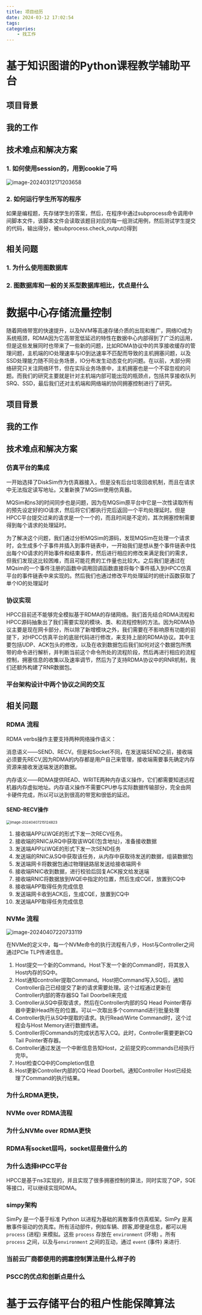 ```yaml
---
title: 项目经历
date: 2024-03-12 17:02:54
tags:
categories:
    - 找工作
---
```


# **基于知识图谱的Python课程教学辅助平台**



## **项目背景**



## **我的工作**



## 技术难点和解决方案

### 1.     **如何使用session的，用到cookie了吗**

![image-20240312171203658](../images/项目经历/image-20240312171203658.png)

### 2.     **如何运行学生所写的程序**

如果是编程题，先存储学生的答案，然后，在程序中通过subprocess命令调用中间脚本文件，该脚本文件会读取该题目对应的每一组测试用例，然后测试学生提交的代码，输出得分，被subprocess.check_output()得到

## 相关问题

### 1. 为什么使用图数据库

### 2. 图数据库和一般的关系型数据库相比，优点是什么











# **数据中心存储流量控制**

随着网络带宽的快速提升，以及NVM等高速存储介质的出现和推广，网络IO成为系统瓶颈，RDMA因为它高带宽低延迟的特性在数据中心内部得到了广泛的运用，但是这些发展同时也带来了一些新的问题，比如RDMA协议中的共享接收缓存的管理问题，主机端的IO处理速率与IO到达速率不匹配而导致的主机拥塞问题，以及SSD处理能力随不同业务场景，IO分布发生动态变化的问题。在以前，大部分网络研究只关注网络环节，但在实际业务场景中，主机拥塞也是一个不容忽视的问题。而我们的研究主要就是针对主机端内部可能出现的瓶颈点，包括共享接收队列SRQ、SSD，最后我们还对主机端和网络端的协同拥塞控制进行了研究。

## **项目背景**



## **我的工作**



## **技术难点和解决方案**

### 仿真平台的集成

一开始选择了DiskSim作为仿真器接入，但是没有后台垃圾回收机制，而且在请求中无法指定读写地址。又重新换了MQSim使用仿真器。

MQSim和ns3的时间同步也是问题，因为在MQSim原平台中它是一次性读取所有的预先设定好的IO请求，然后将它们都执行完后返回一个平均处理延时。但是HPCC平台提交过来的请求是一个一个的，而且时间是不定的，其次拥塞控制需要得到每个请求的处理延时。

为了解决这个问题，我们通过分析MQSim的源码，发现MQSim在处理一个请求时，会生成多个子事件并插入到事件链表中，一开始我们是想从整个事件链表中找出每个IO请求的开始事件和结束事件，然后进行相应的修改来满足我们的需求，但我们发现这比较困难，而且可能花费的工作量也比较大。之后我们是通过在MQsim的一个事件注册的函数中调用回调函数直接将每个事件插入到HPCC仿真平台的事件链表中来实现的。然后我们也通过修改平均处理延时的统计函数获取了单个IO的处理延时

### 协议实现

HPCC目前还不能够完全模拟基于RDMA的存储网络。我们首先结合RDMA流程和HPCC源码抽象出了我们需要实现的模块、类、和流程控制的方法。因为RDMA协议主要是现在网卡部分，所以除了新增模块之外，我们需要在不影响原有功能的前提下，对HPCC仿真平台的底层代码进行修改，来支持上层的RDMA协议。其中主要包括UDP、ACK包头的修改，以及在收到数据包后我们如何对这个数据包所携带的命令进行解析，并判断当前这个命令所处的流程阶段，然后再进行相应的流程控制，拥塞信息的收集以及速率调节，然后为了支持RDMA协议中的RNR机制，我们还额外构建了RNR数据包。

### 平台架构设计中两个协议之间的交互







## **相关问题**

### RDMA 流程

RDMA verbs操作主要支持两种网络操作语义：

消息语义——SEND、RECV。但是和Socket不同，在发送端SEND之前，接收端必须要先RECV,因为RDMA的内存都是用户自己来管理，接收端需要事先确定内存资源来接收发送端发送的数据。

内存语义——RDMA提供READ、WRITE两种内存语义操作，它们都需要知道远程机器内存虚拟地址。内存语义操作不需要CPU参与实际数据传输部分，完全由网卡硬件完成，所以可以达到很高的带宽和很低的延迟。

#### SEND-RECV操作

<img src="../images/项目经历/image-20240407215124823.png" alt="image-20240407215124823" style="zoom:67%;" />

1. 接收端APP以WQE的形式下发一次RECV任务。
2. 接收端的RNIC从RQ中获取该WQE(包含地址)，准备接收数据
3. 发送端APP以WQE的形式下发一次SEND任务
4. 发送端的RNIC从SQ中获取该任务，从内存中获取待发送的数据，组装数据包
5. 发送端网卡将数据包通过物理链路层发送给接收端网卡
6. 接收端RNIC收到数据，进行校验后回复ACK报文给发送端
7. 接收端RNIC将数据放到WQE中指定的位置，然后生成CQE，放置到CQ中
8. 接收端APP取得任务完成信息
9. 发送端网卡收到ACK后，生成CQE，放置到CQ中
10. 发送端APP取得任务完成信息

### NVMe 流程

![image-20240407220733119](../images/项目经历/image-20240407220733119.png)

在NVMe的定义中，每一个NVMe命令的执行流程有八步，Host与Controller之间通过PCIe TLP传递信息。

1. Host提交一个新的Command。Host下发一个新的Command时，将其放入Host内存的SQ中。
2. Host通知controller提取Command。Host把Command写入SQ后，通知Controller自己已经提交了新的请求需要处理。这个过程通过更新在Controller内部的寄存器SQ Tail Doorbell来完成
3. Controller从SQ中获取请求，然后在Controller内部的SQ Head Pointer寄存器中更新Head所在的位置。可以一次取出多个command进行批量处理
4. Controller执行从SQ中提取的请求。执行Read/Wirte Command时，这个过程会与Host Memory进行数据传递。
5. Controller将Commands的完成状态写入CQ。此时，Controller需要更新CQ Tail Pointer寄存器。
6. Controller通过发送一个中断信息告知Host，之前提交的commands已经执行完毕。
7. Host检查CQ中的Completion信息
8. Host更新Controller内部的CQ Head Doorbell。通知Controller Host已经处理了Command的执行结果。



### 为什么RDMA更快，



### NVMe over RDMA流程

### 为什么NVMe over RDMA更快

### RDMA有socket层吗，socket层是做什么的

### 为什么选择HPCC平台

HPCC是基于ns3实现的，并且实现了很多拥塞控制的算法，同时实现了QP，SQE等接口，可以继续实现RDMA。

### simpy架构

SimPy 是一个基于标准 Python 以进程为基础的离散事件仿真框架。SimPy 是离散事件驱动的仿真库。所有活动部件，例如车辆、顾客,即便是信息，都可以用 `process` (进程) 来模拟。这些 `process` 存放在 `environment` (环境) 。所有 `process` 之间，以及与`environment` 之间的互动，通过 `event` (事件) 来进行.

### 当前云厂商都使用的拥塞控制算法是什么样子的



### PSCC的优点和创新点是什么



# **基于云存储平台的租户性能保障算法**
